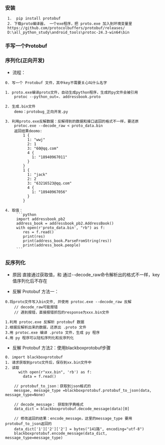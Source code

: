 ### 安装
   
     1.  pip install protobuf
     2. 下载proto编译器， 一个exe程序，把 proto.exe 加入到环境变量里
     https://github.com/protocolbuffers/protobuf/releases/
     D:\all_python_study\android_tools\protoc-24.3-win64\bin
### 手写一个Protobuf



### 序列化(正向开发)
- 流程：
```text
0. 写一个 Protobuf 文件，其中key不需要关心叫什么名字

1. proto.exe编译proto文件，自动生成python程序，生成的py文件会被引用
    protoc --python_out=. addressbook.proto
 
2. 生成.bin文件
    demo：protobug_正向开发.py
 
3. 利用proto.exe反解数据：反解得到的数据和接口返回的格式不一样，要还原
    protoc.exe --decode_raw < proto_data.bin
    返回结果deomo:
        1 {
          1: "wwj"
          2: 1
          3: "60@qq.com"
          4 {
            1: "18940967011"
          }
        }
        1 {
          1: "jack"
          2: 2
          3: "63216523@qq.com"
          4 {
            1: "18940967056"
          }
        }
  
4. 取值：
     ```python
     import addressbook_pb2
     address_book = addressbook_pb2.AddressBook()
     with open(r'proto_data.bin', "rb") as f:
        res = f.read()
        print(res)
        print(address_book.ParseFromString(res))
        print(address_book.people)
     ```
```

### 反序列化
 - 原因
    直接通过获取值，和 通过--decode_raw命令解析出的格式不一样，key值序列化后不存在


- 反解 Protobuf 方法一：
```text
0.将proto文件写入bin文件, 并使用 protoc.exe --decode_raw 反解
    // decode_raw可能报错
    // 遇到报错，直接报错抓包的response为xxx.bin文件

1.利用 protoc.exe 反解析 protobuf 数据
2.根据反解析出来的数据，还原出 .proto 文件
3.用 protoc.exe 编译 .proto 文件，生成 py 程序
4.用 py 程序可以轻松序列化和反序列化

```

- 反解 Protobuf 方法2：使用blackboxprotobuf步骤
```text
0. import blackboxprotobuf
1. 请求获取到proto文件后，保存到xx.bin文件中
2. 读取
      with open(r"xxx.bin", 'rb') as f:
        data = f.read()
        
    // protobuf_to_json：获取到json格式的
    messgae, message_type =blackboxprotobuf.protobuf_to_json(data, message_type=None)
    
    // decode_message： 获取到字典格式
    data_dict = blackboxprotobuf.decode_message(data)[0] 
    
    // 修改返回的结果：encode_message，这里的message_type 要用protobuf_to_json返回的
    data_dict['1']['2']['2'] = bytes("141路", encoding="utf-8")
    blackboxprotobuf.encode_message(data_dict, message_type=message_type)

```


